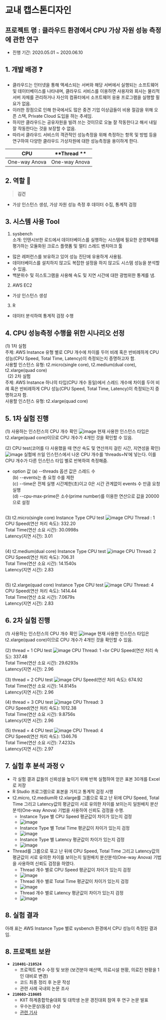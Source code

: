 # 교내 캡스톤디자인

## 프로젝트 명 : 클라우드 환경에서 CPU 가상 자원 성능 측정에 관한 연구
- 진행 기간: 2020.05.01 ~ 2020.06.10

## 1. 개발 배경 :question:
- 클라우드는 인터넷을 통해 액세스되는 서버와 해당 서버에서 실행되는 소프트웨어 및 데이터베이스를 나타내며, 클라우드 서비스를 이용하면 사용자와 회사는 물리적 서버 자체를 관리하거나 자신의 컴퓨터에서 소프트웨어 응용 프로그램을 실행할 필요가 없음.
- 이러한 장점으로 인해 한국에서도 많은 중견 기업 이상급들이 비용 절감을 위해 오픈 스택, Private Cloud 도입을 하는 추세임. 
- 하지만 클라우드는 공유자원을 빌려 쓰는 것이므로 오늘 잘 작동한다고 해서 내일 잘 작동한다는 것을 보장할 수 없음. 
- 따라서 클라우드 서비스의 객관적인 성능측정을 위해 측정하는 항목 및 방법 등을 연구하여 다양한 클라우드 가상자원에 대한 성능측정을 용이하게 한다.

| **CPU** | **Thread ** |
| :-----------: | :-----------: |
| One-way Anova | One-way Anova |


## 2. 역할 :two_men_holding_hands:
> **김건**
- 가상 인스턴스 생성, 가상 자원 성능 측정 후 데이터 수집, 통계적 검정

## 3. 시스템 사용 Tool
1. sysbench <br>
소개: 인텐시브한 로드에서 데이터베이스를 실행하는 시스템에 필요한 운영체제를 평가하는 모듈화된 크로스 플랫폼 및 멀티 스레드 벤치마크 툴
- 많은 레퍼런스를 보유하고 있어 성능 진단에 유용하게 사용됨.
- 데이터베이스를 설치하지 않고도 복잡한 설정을 하지 않고도 시스템 성능을 분석할 수 있음.
- 백분위수 및 히스토그램을 사용해 속도 및 지연 시간에 대한 광범위한 통계를 냄.

2. AWS EC2
- 가상 인스턴스 생성

3. R
- 데이터 분석하여 통계적 검정 수행

## 4. CPU 성능측정 수행을 위한 시나리오 선정
(1) 1차 실험 <br>
주제: AWS Instance 유형 별로 CPU 개수에 차이를 두어 비례 혹은 반비례하게 CPU 성능(CPU Speed, Total Time, Latency)이 측정되는지 증명하고자 함. <br>
사용할 인스턴스 유형: t2.micro(single core), t2.medium(dual core), t2.xlarge(quad core)<br>
 
(2) 2차 실험<br>
주제: AWS Instance 하나의 타입(CPU 개수 동일)에서 스레드 개수에 차이를 두어 비례 혹은 반비례하게 CPU 성능(CPU Speed, Total Time, Latency)이 측정되는지 증명하고자 함.<br>
사용할 인스턴스 유형: t2.xlarge(quad core)

## 5. 1차 실험 진행
(1) 사용하는 인스턴스의 CPU 개수 확인
![image](https://user-images.githubusercontent.com/48666867/132148635-128562de-2012-47df-b265-df36cb7c6f52.png)
현재 사용한 인스턴스 타입은 t2.xlarge(quad core)이므로 CPU 개수가 4개인 것을 확인할 수 있음.

(2) CPU test(코어를 다 사용했을 때 연산 속도 및 연산까지 걸린 시간, 지연성을 확인)
![image](https://user-images.githubusercontent.com/48666867/132148678-247ac747-3772-4760-8b9d-91ece456eefc.png)
실험에 쓰일 인스턴스에서 나온 CPU 개수를 ‘threads=N’에 넣는다. 이를 CPU 개수가 다른 인스턴스 타입 별로 반복하여 측정해줌.
- option 값
(a) --threads 옵션 값은 스레드 수 <br>
(b) --events는 총 요청 수를 제한 <br>
(c) --time은 전체 실행 시간제한(초)이고 0은 시간 관계없이 events 수 만큼 요청 실행<br>
(d) --cpu-max-prime은 소수(prime number)를 이용한 연산으로 값을 20000으로 설정<br>
 

(3) t2.micro(single core) Instance Type CPU test
![image](https://user-images.githubusercontent.com/48666867/132148719-4d40ea15-e54b-441f-9b65-2424b452ecda.png)
CPU Thread : 1<br>
CPU Speed(연산 처리 속도): 332.20<br>
Total Time(연산 소요 시간): 30.0998s<br>
Latency(지연 시간): 3.01<br>
 

(4) t2.medium(dual core) Instance Type CPU test
![image](https://user-images.githubusercontent.com/48666867/132148747-e4e6e6f2-bf4a-4726-ba48-f470391aea87.png)
CPU Thread: 2<br>
CPU Speed(연산 처리 속도): 706.31<br>
Total Time(연산 소요 시간): 14.1540s<br>
Latency(지연 시간): 2.83<br>
 

(5) t2.xlarge(quad core) Instance Type CPU test
![image](https://user-images.githubusercontent.com/48666867/132148760-7be6d658-a88c-46c3-b1ca-9be520063069.png)
CPU Thread: 4<br>
CPU Speed(연산 처리 속도): 1414.44<br>
Total Time(연산 소요 시간): 7.0679s<br>
Latency(지연 시간): 2.83<br>

## 6. 2차 실험 진행
(1) 사용하는 인스턴스의 CPU 개수 확인
![image](https://user-images.githubusercontent.com/48666867/132149000-28b9d9ad-88dd-45ce-b8f3-0e22d3a842b3.png)
현재 사용한 인스턴스 타입은 t2.xlarge(quad core)이므로 CPU 개수가 4개인 것을 확인할 수 있음.

(2) thread = 1 CPU test
![image](https://user-images.githubusercontent.com/48666867/132149029-85068457-5a76-4008-bfea-7418839381ca.png)
CPU Thread: 1 <br
CPU Speed(연산 처리 속도): 337.48<br>
Total Time(연산 소요 시간): 29.6293s<br>
Latency(지연 시간): 2.96<br>

(3) thread = 2 CPU test
![image](https://user-images.githubusercontent.com/48666867/132149080-86bb357d-8277-4461-a189-38001e8be074.png)
CPU Speed(연산 처리 속도): 674.92<br>
Total Time(연산 소요 시간): 14.8145s<br>
Latency(지연 시간): 2.96<br>

(4) thread = 3 CPU test
![image](https://user-images.githubusercontent.com/48666867/132149123-f68956e8-8efd-4093-9d51-33ec59431019.png)
CPU Thread: 3<br>
CPU Speed(연산 처리 속도): 1012.38<br>
Total Time(연산 소요 시간): 9.8756s<br>
Latency(지연 시간): 2.96<br>

(5) thread = 4 CPU test
![image](https://user-images.githubusercontent.com/48666867/132149162-77293c8b-1d8a-4e5d-9498-bd993ae44185.png)
CPU Thread: 4<br>
CPU Speed(연산 처리 속도): 1346.76<br>
Total Time(연산 소요 시간): 7.4232s<br>
Latency(지연 시간): 2.97<br>

## 7. 실험 후 분석 과정 :bulb:
- 각 실험 결과 값들의 신뢰성을 높이기 위해 반복 실험하여 얻은 표본 30개를 Excel로 저장
- R Studio 프로그램으로 표본을 가지고 통계적 검정 시행
- t2.micro, t2.medium와 t2.xlarge를 그룹으로 묶고 난 뒤에 CPU Speed, Total Time 그리고 Latency값의 평균값이 서로 유의한 차이를 보이는지 일원배치 분산분석(One-way Anova) 기법을 사용하여 신뢰도 검정을 수행.
  - Instance Type 별 CPU Speed 평균값이 차이가 있는지 검정
  - ![image](https://user-images.githubusercontent.com/48666867/132149421-0e6d0da0-34d2-4c0d-9f2a-b964014f5531.png)
  - Instance Type 별 Total Time 평균값이 차이가 있는지 검정
  - ![image](https://user-images.githubusercontent.com/48666867/132149544-18314213-fe4c-4695-a923-156376898bdc.png)
  - Instance Type 별 Latency 평균값이 차이가 있는지 검정
  - ![image](https://user-images.githubusercontent.com/48666867/132149575-77f0a8ad-7ab7-490a-9805-b0143aedd93c.png)
- Thread를 그룹으로 묶고 난 뒤에 CPU Speed, Total Time 그리고 Latency값의 평균값이 서로 유의한 차이를 보이는지 일원배치 분산분석(One-way Anova) 기법을 사용하여 신뢰도 검정을 하였다.
  - Thread 개수 별로 CPU Speed 평균값이 차이가 있는지 검정
  - ![image](https://user-images.githubusercontent.com/48666867/132149644-9ccde488-7aa5-4a94-a847-30bbdbbd4421.png)
  - Thread 개수 별로 Total Time 평균값이 차이가 있는지 검정
  - ![image](https://user-images.githubusercontent.com/48666867/132149665-ac5626d8-3fa3-448e-a615-aa5e170c8df9.png)
  - Thread 개수 별로 Latency 평균값이 차이가 있는지 검정
  - ![image](https://user-images.githubusercontent.com/48666867/132149688-d2d7359c-0b4a-4159-b308-ca9afc54cc32.png)

## 8. 실험 결과
아래 표는 AWS Instance Type 별로 sysbench 환경에서 CPU 성능이 측정된 결과임.






















## 8. 프로젝트 보완
- **`210401-210524`**
   - 프로젝트 변수 수정 및 보완 (보건분야 예산액, 의료시설 현황, 의료진 현황을 1인 대비로 변경)
   - 코드 최종 정리 후 논문 작성
   - 관련 사례 국내외 논문 조사
 - **`210603-210605`**
   - KIIT 하계종합학술대회 및 대학생 논문 경진대회 참여 후 연구 논문 발표
   - 우수논문상(동상) 수상
   - [관련 기사](https://news.imaeil.com/Education/2021062215014944509)
